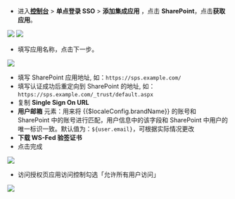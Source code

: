 <IntegrationDetailCard :title="`在 ${$localeConfig.brandName} 中创建应用`">

- 进入[**控制台**](https://console.genauth.ai) > **单点登录 SSO** > **添加集成应用** ，点击 **SharePoint**，点击**获取应用**。

![](~@imagesZhCn/integration/sharepoint/1-1.png)
![](~@imagesZhCn/integration/sharepoint/1-2.png)

- 填写应用名称，点击下一步。

![](~@imagesZhCn/integration/sharepoint/1-3.png)

- 填写 SharePoint 应用地址, 如：`https://sps.example.com/`
- 填写认证成功后重定向到 SharePoint 的地址, 如：`https://sps.example.com/_trust/default.aspx`
- 复制 **Single Sign On URL**
- **用户邮箱** 元素：用来将 {{$localeConfig.brandName}} 的账号和 SharePoint 中的账号进行匹配，用户信息中的该字段和 SharePoint 中用户的唯一标识一致。默认值为：`${user.email}`，可根据实际情况更改
- **下载 WS-Fed 验签证书**
- 点击完成

![](~@imagesZhCn/integration/sharepoint/1-4.png)

- 访问授权页应用访问控制勾选「允许所有用户访问」

![](~@imagesZhCn/integration/sharepoint/1-5.png)

</IntegrationDetailCard>
